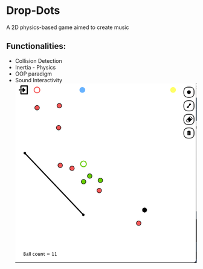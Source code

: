 # Drop-Dots
A 2D physics-based game aimed to create music

## Functionalities:
* Collision Detection
* Inertia - Physics
* OOP paradigm
* Sound Interactivity 
![alt text](https://github.com/nekoscythe/drop-dots/blob/main/screenshot.png?raw=true)
